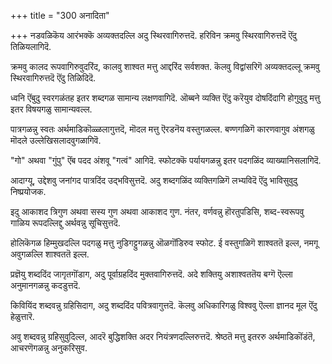 +++
title = "300 अनादिता"

+++
नडवळिकॆय आरंभक्कॆ अव्यक्तदल्लि अदु स्थिरवागिरुत्तदॆ. हरिविन क्रमवु स्थिरवागिरुत्तदॆ ऎंदु तिळियलागिदॆ.

क्रमवु कालद रूपवागिरुवुदरिंद, कालवु शाश्वत मत्तु आद्दरिंद सर्वशक्त. कॆलवु विद्वांसरिगॆ अव्यक्तदल्लू क्रमवु स्थिरवागिरुत्तदॆ ऎंदु तिळिदिदॆ.

ध्वनि ऎंबुदु स्वरगळंतह इतर शब्दगळ सामान्य लक्षणवागिदॆ. ऒब्बने व्यक्ति ऎंदु करॆयुव दोषदिंदागि होगुवुदु मत्तु इतर विषयगळु सामान्यवल्ल.

पात्रगळन्नु स्वतः अर्थमाडिकॊळ्ळलागुत्तदॆ, मॊदल मत्तु ऎरडनॆय वस्तुगळल्ल. बण्णगळिगॆ कारणवागुव अंशगळु मॊदले उल्लेखिसलादवुगळागिवॆ.

"गो" अथवा "गुंपु" ऎंब पदद अंशवू "गत्वं" आगिदॆ. स्फोटक्कॆ पर्यायगळन्नु इतर पदगळिंद व्याख्यानिसलागिदॆ.

आदाग्यू, उद्देशवु जनांगद पात्रदिंद उद्भविसुत्तदॆ. अदु शब्दगळिंद व्यक्तिगळिगॆ लभ्यविदॆ ऎंदु भाविसुवुदु निष्प्रयोजक.

इदु आकाशद त्रिगुण अथवा सस्य गुण अथवा आकाशद गुण. नंतर, वर्णवन्नु हॊरतुपडिसि, शब्द-स्वरूपवु गाळिय रूपदल्लिद्दु अर्थवन्नु सूचिसुत्तदॆ.

होलिकॆगळ हिम्मुखदल्लि पदगळु मत्तु नुडिगट्टुगळन्नु ऒळगॊंडिरुव स्फोट. ई वस्तुगळिगॆ शाश्वततॆ इल्ल, नमगू अवुगळल्लि शाश्वततॆ इल्ल.

प्रज्ञॆयु शब्ददिंद जागृतगॊंडाग, अदु पूर्वाग्रहदिंद मुक्तवागिरुत्तदॆ. अदे शक्तियु अशाश्वततॆय बग्गॆ ऎल्ला अनुमानगळन्नु कदडुत्तदॆ.

किवियिंद शब्दवन्नु ग्रहिसिदाग, अदु शब्ददिंद पवित्रवागुत्तदॆ. कॆलवु अधिकारिगळु विश्ववु ऎल्ला ज्ञानद मूल ऎंदु हेळुत्तारॆ.

अवु शब्दवन्नु ग्रहिसुवुदिल्ल, आदरॆ बुद्धिशक्ति अदर नियंत्रणदल्लिरुत्तदॆ. श्रेष्ठतॆ मत्तु इतररु अर्थमाडिकॊंडंतॆ, आचरणॆगळन्नु अनुकरिसुव.

